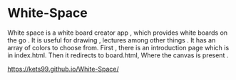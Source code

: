 # White-Space
White space is a white board creator app , which provides white boards on the go . 
It is useful for drawing , lectures among other things . 
It has an array of colors to choose from.
First , there is an introduction page which is in index.html. 
Then it redirects to board.html, 
Where the canvas is present . 

https://kets99.github.io/White-Space/
